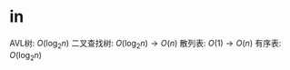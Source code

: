 # in

AVL树: $O(\log_{2}n)$
二叉查找树: $O(\log_{2} n) \rightarrow O(n)$
散列表: $O(1) \rightarrow O(n)$
有序表: $O(\log_{2}n)$